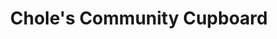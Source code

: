 ---
title: "Chole's Community Cupboard"
url: /tredegar/choles-community-cupboard/
shop: variety store
---